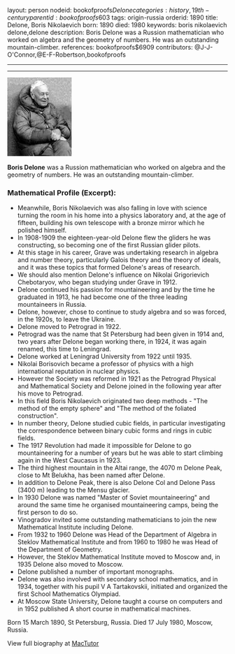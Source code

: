layout: person
nodeid: bookofproofs$Delone
categories: history,19th-century
parentid: bookofproofs$603
tags: origin-russia
orderid: 1890
title: Delone, Boris Nikolaevich
born: 1890
died: 1980
keywords: boris nikolaevich delone,delone
description: Boris Delone was a Russion mathematician who worked on algebra and the geometry of numbers. He was an outstanding mountain-climber.
references: bookofproofs$6909
contributors: @J-J-O'Connor,@E-F-Robertson,bookofproofs

---



---

![Delone.jpg](https://github.com/bookofproofs/bookofproofs.github.io/blob/main/_sources/_assets/images/portraits/Delone.jpg?raw=true)

**Boris Delone** was a Russion mathematician who worked on algebra and the geometry of numbers. He was an outstanding mountain-climber.

### Mathematical Profile (Excerpt):
* Meanwhile, Boris Nikolaevich was also falling in love with science turning the room in his home into a physics laboratory and, at the age of fifteen, building his own telescope with a bronze mirror which he polished himself.
* In 1908-1909 the eighteen-year-old Delone flew the gliders he was constructing, so becoming one of the first Russian glider pilots.
* At this stage in his career, Grave was undertaking research in algebra and number theory, particularly Galois theory and the theory of ideals, and it was these topics that formed Delone's areas of research.
* We should also mention Delone's influence on Nikolai Grigorievich Chebotaryov, who began studying under Grave in 1912.
* Delone continued his passion for mountaineering and by the time he graduated in 1913, he had become one of the three leading mountaineers in Russia.
* Delone, however, chose to continue to study algebra and so was forced, in the 1920s, to leave the Ukraine.
* Delone moved to Petrograd in 1922.
* Petrograd was the name that St Petersburg had been given in 1914 and, two years after Delone began working there, in 1924, it was again renamed, this time to Leningrad.
* Delone worked at Leningrad University from 1922 until 1935.
* Nikolai Borisovich became a professor of physics with a high international reputation in nuclear physics.
* However the Society was reformed in 1921 as the Petrograd Physical and Mathematical Society and Delone joined in the following year after his move to Petrograd.
* In this field Boris Nikolaevich originated two deep methods - "The method of the empty sphere" and "The method of the foliated construction".
* In number theory, Delone studied cubic fields, in particular investigating the correspondence between binary cubic forms and rings in cubic fields.
* The 1917 Revolution had made it impossible for Delone to go mountaineering for a number of years but he was able to start climbing again in the West Caucasus in 1923.
* The third highest mountain in the Altai range, the 4070 m Delone Peak, close to Mt Belukha, has been named after Delone.
* In addition to Delone Peak, there is also Delone Col and Delone Pass (3400 m) leading to the Mensu glacier.
* In 1930 Delone was named "Master of Soviet mountaineering" and around the same time he organised mountaineering camps, being the first person to do so.
* Vinogradov invited some outstanding mathematicians to join the new Mathematical Institute including Delone.
* From 1932 to 1960 Delone was Head of the Department of Algebra in Steklov Mathematical Institute and from 1960 to 1980 he was Head of the Department of Geometry.
* However, the Steklov Mathematical Institute moved to Moscow and, in 1935 Delone also moved to Moscow.
* Delone published a number of important monographs.
* Delone was also involved with secondary school mathematics, and in 1934, together with his pupil V A Tartakovskii, initiated and organized the first School Mathematics Olympiad.
* At Moscow State University, Delone taught a course on computers and in 1952 published A short course in mathematical machines.

Born 15 March 1890, St Petersburg, Russia. Died 17 July 1980, Moscow, Russia.

View full biography at [MacTutor](https://mathshistory.st-andrews.ac.uk/Biographies/Delone/)
